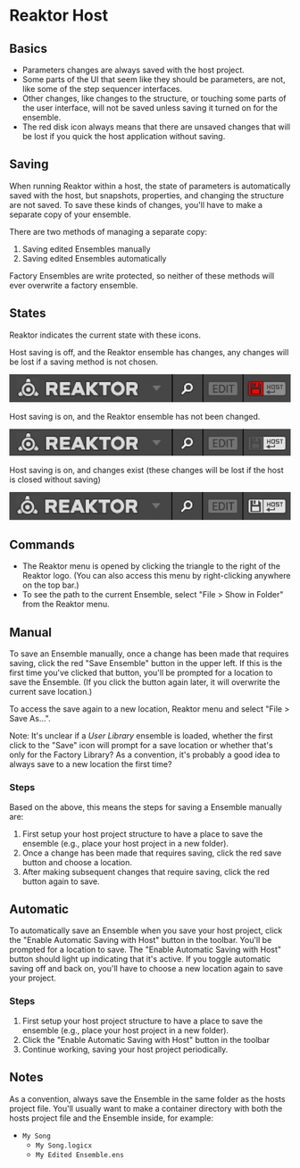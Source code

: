 # Reaktor Host

## Basics

- Parameters changes are always saved with the host project.
- Some parts of the UI that seem like they should be parameters, are not, like some of the step sequencer interfaces.
- Other changes, like changes to the structure, or touching some parts of the user interface, will not be saved unless saving it turned on for the ensemble.
- The red disk icon always means that there are unsaved changes that will be lost if you quick the host application without saving.

## Saving

When running Reaktor within a host, the state of parameters is automatically saved with the host, but snapshots, properties, and changing the structure are not saved. To save these kinds of changes, you'll have to make a separate copy of your ensemble.

There are two methods of managing a separate copy:

1. Saving edited Ensembles manually
2. Saving edited Ensembles automatically

Factory Ensembles are write protected, so neither of these methods will ever overwrite a factory ensemble.

## States

Reaktor indicates the current state with these icons.

Host saving is off, and the Reaktor ensemble has changes, any changes will be lost if a saving method is not chosen.

![Host Save Off](assets/reaktor-host-save-off.png)

Host saving is on, and the Reaktor ensemble has not been changed.

![Host Save On](assets/reaktor-host-save-on.png)

Host saving is on, and changes exist (these changes will be lost if the host is closed without saving)

![Host Save On Changes](assets/reaktor-host-save-on-changes.png)

## Commands

- The Reaktor menu is opened by clicking the triangle to the right of the Reaktor logo. (You can also access this menu by right-clicking anywhere on the top bar.)
- To see the path to the current Ensemble, select "File > Show in Folder" from the Reaktor menu.

## Manual

To save an Ensemble manually, once a change has been made that requires saving, click the red "Save Ensemble" button in the upper left. If this is the first time you've clicked that button, you'll be prompted for a location to save the Ensemble. (If you click the button again later, it will overwrite the current save location.)

To access the save again to a new location, Reaktor menu and select "File > Save As…".

Note: It's unclear if a *User Library* ensemble is loaded, whether the first click to the "Save" icon will prompt for a save location or whether that's only for the Factory Library? As a convention, it's probably a good idea to always save to a new location the first time?

### Steps

Based on the above, this means the steps for saving a Ensemble manually are:

1. First setup your host project structure to have a place to save the ensemble (e.g., place your host project in a new folder).
2. Once a change has been made that requires saving, click the red save button and choose a location.
3. After making subsequent changes that require saving, click the red button again to save.

## Automatic

To automatically save an Ensemble when you save your host project, click the "Enable Automatic Saving with Host" button in the toolbar. You'll be prompted for a location to save. The "Enable Automatic Saving with Host" button should light up indicating that it's active. If you toggle automatic saving off and back on, you'll have to choose a new location again to save your project.

### Steps

1. First setup your host project structure to have a place to save the ensemble (e.g., place your host project in a new folder).
2. Click the "Enable Automatic Saving with Host" button in the toolbar
3. Continue working, saving your host project periodically.

## Notes

As a convention, always save the Ensemble in the same folder as the hosts project file. You'll usually want to make a container directory with both the hosts project file and the Ensemble inside, for example:

- `My Song`
    - `My Song.logicx`
    - `My Edited Ensemble.ens`